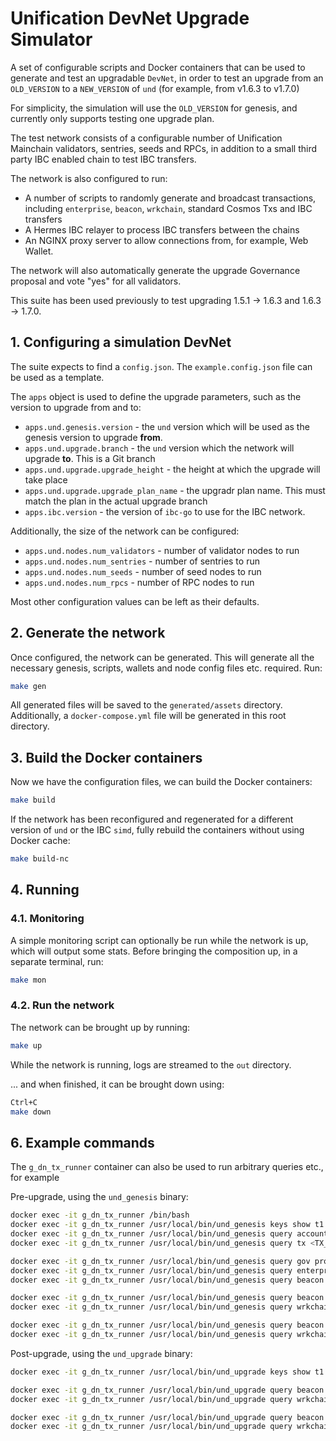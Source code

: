 # Unification DevNet Upgrade Simulator

A set of configurable scripts and Docker containers that can be used to generate and test an upgradable `DevNet`, in
order to test an upgrade from an `OLD_VERSION` to a `NEW_VERSION` of `und` (for example, from v1.6.3 to v1.7.0)

For simplicity, the simulation will use the `OLD_VERSION` for genesis, and currently only supports testing one
upgrade plan.

The test network consists of a configurable number of Unification Mainchain validators, sentries, seeds and RPCs,
in addition to a small third party IBC enabled chain to test IBC transfers.

The network is also configured to run:

- A number of scripts to randomly generate and broadcast transactions, including `enterprise`, `beacon`, `wrkchain`,
standard Cosmos Txs and IBC transfers
- A Hermes IBC relayer to process IBC transfers between the chains
- An NGINX proxy server to allow connections from, for example, Web Wallet.

The network will also automatically generate the upgrade Governance proposal and vote "yes" for all validators.

This suite has been used previously to test upgrading 1.5.1 -> 1.6.3 and 1.6.3 -> 1.7.0.

## 1. Configuring a simulation DevNet

The suite expects to find a `config.json`. The `example.config.json` file can be used as a template.

The `apps` object is used to define the upgrade parameters, such as the version to upgrade from and to:

- `apps.und.genesis.version` - the `und` version which will be used as the genesis version to upgrade **from**.
- `apps.und.upgrade.branch` - the `und` version which the network will upgrade **to**. This is a Git branch
- `apps.und.upgrade.upgrade_height` - the height at which the upgrade will take place
- `apps.und.upgrade.upgrade_plan_name` - the upgradr plan name. This must match the plan in the actual upgrade branch
- `apps.ibc.version` - the version of `ibc-go` to use for the IBC network.

Additionally, the size of the network can be configured:

- `apps.und.nodes.num_validators` - number of validator nodes to run
- `apps.und.nodes.num_sentries` - number of sentries to run
- `apps.und.nodes.num_seeds` - number of seed nodes to run
- `apps.und.nodes.num_rpcs` - number of RPC nodes to run

Most other configuration values can be left as their defaults.

## 2. Generate the network

Once configured, the network can be generated. This will generate all the necessary genesis, scripts, wallets and node
config files etc. required. Run:

```bash 
make gen
```

All generated files will be saved to the `generated/assets` directory. Additionally, a `docker-compose.yml` file
will be generated in this root directory.

## 3. Build the Docker containers

Now we have the configuration files, we can build the Docker containers:

```bash
make build
```

If the network has been reconfigured and regenerated for a different version of `und` or the IBC `simd`, fully rebuild
the containers without using Docker cache:

```bash
make build-nc
```

## 4. Running

### 4.1. Monitoring

A simple monitoring script can optionally be run while the network is up, which will output some stats. Before bringing
the composition up, in a separate terminal, run:

```bash
make mon
```

### 4.2. Run the network

The network can be brought up by running:

```bash
make up
```

While the network is running, logs are streamed to the `out` directory.

... and when finished, it can be brought down using:

```bash
Ctrl+C
make down
```

## 6. Example commands

The `g_dn_tx_runner` container can also be used to run arbitrary queries etc., for example

Pre-upgrade, using the `und_genesis` binary:

```bash
docker exec -it g_dn_tx_runner /bin/bash
docker exec -it g_dn_tx_runner /usr/local/bin/und_genesis keys show t1 -a --keyring-backend test --keyring-dir /root/.und_cli_txs
docker exec -it g_dn_tx_runner /usr/local/bin/und_genesis query account <WALLET_ADDR> --home /root/.und_cli_txs --output json
docker exec -it g_dn_tx_runner /usr/local/bin/und_genesis query tx <TX_HASH> --home /root/.und_cli_txs --output json

docker exec -it g_dn_tx_runner /usr/local/bin/und_genesis query gov proposals --home /root/.und_cli_txs --output json
docker exec -it g_dn_tx_runner /usr/local/bin/und_genesis query enterprise orders --home /root/.und_cli_txs --output json
docker exec -it g_dn_tx_runner /usr/local/bin/und_genesis query beacon search --home /root/.und_cli_txs --output json | jq '.beacons | length'

docker exec -it g_dn_tx_runner /usr/local/bin/und_genesis query beacon beacon 1 --home /root/.und_cli_txs --output json
docker exec -it g_dn_tx_runner /usr/local/bin/und_genesis query wrkchain wrkchain 1 --home /root/.und_cli_txs --output json

docker exec -it g_dn_tx_runner /usr/local/bin/und_genesis query beacon params --home /root/.und_cli_txs --output json
docker exec -it g_dn_tx_runner /usr/local/bin/und_genesis query wrkchain params --home /root/.und_cli_txs --output json
```

Post-upgrade, using the `und_upgrade` binary:

```bash
docker exec -it g_dn_tx_runner /usr/local/bin/und_upgrade keys show t1 -a --keyring-backend test --keyring-dir /root/.und_cli_txs

docker exec -it g_dn_tx_runner /usr/local/bin/und_upgrade query beacon beacon 1 --home /root/.und_cli_txs --output json
docker exec -it g_dn_tx_runner /usr/local/bin/und_upgrade query wrkchain wrkchain 1 --home /root/.und_cli_txs --output json

docker exec -it g_dn_tx_runner /usr/local/bin/und_upgrade query beacon params --home /root/.und_cli_txs --output json
docker exec -it g_dn_tx_runner /usr/local/bin/und_upgrade query wrkchain params --home /root/.und_cli_txs --output json
```
